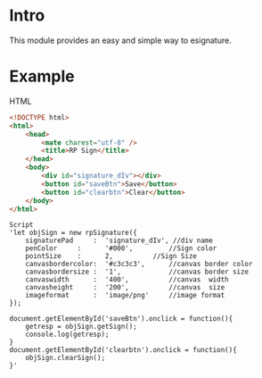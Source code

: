 Intro
=======
This module provides an easy and simple way to esignature.


Example
=======

HTML
```html
<!DOCTYPE html>
<html>
    <head>
        <mate charest="utf-8" />
        <title>RP Sign</title>
    </head>
    <body>
        <div id="signature_dIv"></div>
		<button id="saveBtn">Save</button>
		<button id="clearbtn">Clear</button>
    </body>
</html>
```

	Script
	'let objSign = new rpSignature({
		signaturePad 	 : 	'signature_dIv', //div name
		penColor	 :  	'#000',         //Sign color
		pointSize	 :  	2,	     	//Sign Size
		canvasbordercolor: 	'#c3c3c3',   	//canvas border color
		canvasbordersize : 	'1',	     	//canvas border size
		canvaswidth 	 : 	'400',	     	//canvas  width
		canvasheight	 : 	'200',	     	//canvas  size
		imageformat      :	'image/png'   	//image format
	});

	document.getElementById('saveBtn').onclick = function(){
		getresp = objSign.getSign();
		console.log(getresp);
	}
	document.getElementById('clearbtn').onclick = function(){
		objSign.clearSign();
	}'
